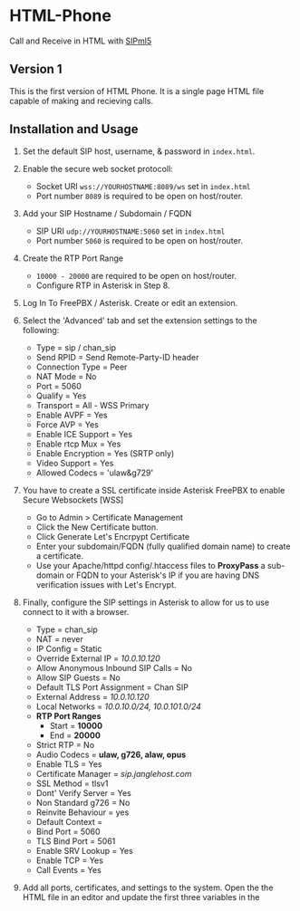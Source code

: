 # HTML-Phone
Call and Receive in HTML with  [SIPml5](https://github.com/DoubangoTelecom/sipml5)

## Version 1
This is the first version of HTML Phone. It is a single page HTML file capable of making and recieving calls.

## Installation and Usage
1. Set the default SIP host, username, & password in `index.html`. 
2. Enable the secure web socket protocoll:
    - Socket URI `wss://YOURHOSTNAME:8089/ws` set in `index.html`
    - Port number `8089` is required to be open on host/router.
3. Add your SIP Hostname / Subdomain / FQDN
    - SIP URI `udp://YOURHOSTNAME:5060` set in `index.html`
    - Port number `5060` is required to be open on host/router.
4. Create the RTP Port Range
    - `10000 - 20000` are required to be open on host/router. 
    - Configure RTP in Asterisk in Step 8.
5. Log In To FreePBX / Asterisk. Create or edit an extension.
6. Select the 'Advanced' tab and set the extension settings to the following:
    - Type = sip / chan_sip
    - Send RPID = Send Remote-Party-ID header
    - Connection Type = Peer
    - NAT Mode = No
    - Port = 5060
    - Qualify = Yes
    - Transport = All - WSS Primary
    - Enable AVPF = Yes
    - Force AVP = Yes
    - Enable ICE Support = Yes
    - Enable rtcp Mux = Yes
    - Enable Encryption = Yes (SRTP only)
    - Video Support = Yes
    - Allowed Codecs = 'ulaw&g729'

3. You have to create a SSL certificate inside Asterisk FreePBX to enable Secure Websockets [WSS]
    - Go to Admin > Certificate Management
    - Click the New Certificate button. 
    - Click Generate Let's Encrpypt Certificate
    - Enter your subdomain/FQDN (fully qualified domain name) to create a certificate. 
    - Use your Apache/httpd config/.htaccess files to __ProxyPass__ a sub-domain or FQDN to your Asterisk's IP if you are having DNS verification issues with Let's Encrypt.
8. Finally, configure the SIP settings in Asterisk to allow for us to use connect to it with a browser.
    - Type = chan_sip
    - NAT = never
    - IP Config = Static
    - Override External IP = *10.0.10.120*
    - Allow Anonymous Inbound SIP Calls = No
    - Allow SIP Guests = No
    - Default TLS Port Assignment = Chan SIP
    - External Address = *10.0.10.120*
    - Local Networks = *10.0.10.0/24, 10.0.101.0/24*
    - __RTP Port Ranges__
        - Start = __10000__
        - End = __20000__
    - Strict RTP = No
    - Audio Codecs = __ulaw, g726, alaw, opus__
    - Enable TLS = Yes
    - Certificate Manager = *sip.janglehost.com*
    - SSL Method = tlsv1
    - Dont' Verify Server = Yes
    - Non Standard g726 = No
    - Reinvite Behaviour = yes
    - Default Context = <none>
    - Bind Port = 5060
    - TLS Bind Port = 5061
    - Enable SRV Lookup = Yes
    - Enable TCP = Yes
    - Call Events = Yes
9. Add all ports, certificates, and settings to the system. Open the the HTML file in an editor and update the first three variables in the <script> tag: 
    - **host**='YOUR_FQDN' 
    - **username**='LINE#' 
    - **password**='SIP_USER_PASSWORD'
10. Done! Now you can turn your browser into a IP phone just like the old Nortel Meridian~

